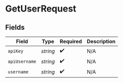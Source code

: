 # GetUserRequest


## Fields

| Field              | Type               | Required           | Description        |
| ------------------ | ------------------ | ------------------ | ------------------ |
| `apiKey`           | *string*           | :heavy_check_mark: | N/A                |
| `apiUsername`      | *string*           | :heavy_check_mark: | N/A                |
| `username`         | *string*           | :heavy_check_mark: | N/A                |
